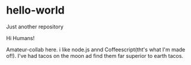 # hello-world
Just another repository

Hi Humans!

Amateur-collab here. i like node.js annd Coffeescript(tht's what I'm made of!).
I've had tacos on the moon ad find them far superior to earth tacos.
